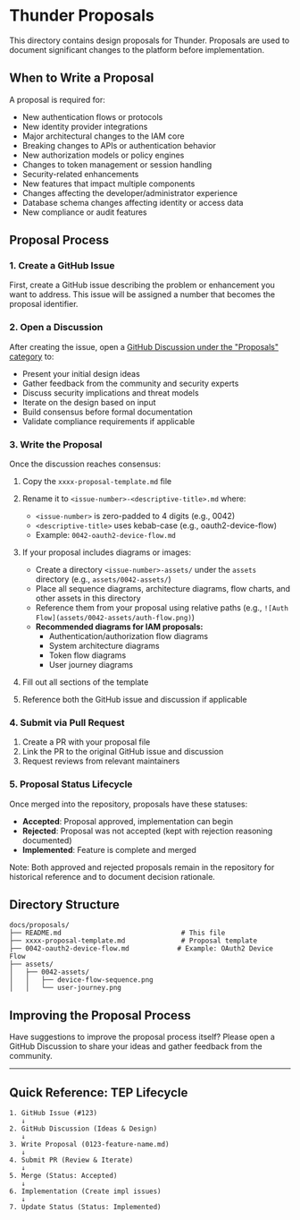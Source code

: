 # Thunder Proposals

This directory contains design proposals for Thunder. Proposals are used to document significant changes to the platform before implementation.

## When to Write a Proposal

A proposal is required for:

- New authentication flows or protocols
- New identity provider integrations
- Major architectural changes to the IAM core
- Breaking changes to APIs or authentication behavior
- New authorization models or policy engines
- Changes to token management or session handling
- Security-related enhancements
- New features that impact multiple components
- Changes affecting the developer/administrator experience
- Database schema changes affecting identity or access data
- New compliance or audit features

## Proposal Process

### 1. Create a GitHub Issue

First, create a GitHub issue describing the problem or enhancement you want to address. This issue will be assigned a number that becomes the proposal identifier.

### 2. Open a Discussion

After creating the issue, open a [GitHub Discussion under the "Proposals" category](https://github.com/asgardeo/thunder/discussions/categories/proposals) to:

- Present your initial design ideas
- Gather feedback from the community and security experts
- Discuss security implications and threat models
- Iterate on the design based on input
- Build consensus before formal documentation
- Validate compliance requirements if applicable

### 3. Write the Proposal

Once the discussion reaches consensus:

1. Copy the `xxxx-proposal-template.md` file
2. Rename it to `<issue-number>-<descriptive-title>.md` where:
   - `<issue-number>` is zero-padded to 4 digits (e.g., 0042)
   - `<descriptive-title>` uses kebab-case (e.g., oauth2-device-flow)
   - Example: `0042-oauth2-device-flow.md`

3. If your proposal includes diagrams or images:
   - Create a directory `<issue-number>-assets/` under the `assets` directory (e.g., `assets/0042-assets/`)
   - Place all sequence diagrams, architecture diagrams, flow charts, and other assets in this directory
   - Reference them from your proposal using relative paths (e.g., `![Auth Flow](assets/0042-assets/auth-flow.png)`)
   - **Recommended diagrams for IAM proposals:**
     - Authentication/authorization flow diagrams
     - System architecture diagrams
     - Token flow diagrams
     - User journey diagrams

4. Fill out all sections of the template
5. Reference both the GitHub issue and discussion if applicable

### 4. Submit via Pull Request

1. Create a PR with your proposal file
2. Link the PR to the original GitHub issue and discussion
3. Request reviews from relevant maintainers

### 5. Proposal Status Lifecycle

Once merged into the repository, proposals have these statuses:

- **Accepted**: Proposal approved, implementation can begin
- **Rejected**: Proposal was not accepted (kept with rejection reasoning documented)
- **Implemented**: Feature is complete and merged

Note: Both approved and rejected proposals remain in the repository for historical reference and to document decision rationale.


## Directory Structure

```
docs/proposals/
├── README.md                              # This file
├── xxxx-proposal-template.md              # Proposal template
├── 0042-oauth2-device-flow.md            # Example: OAuth2 Device Flow
├── assets/
│   ├── 0042-assets/
│   │   ├── device-flow-sequence.png
│   │   └── user-journey.png
```

## Improving the Proposal Process

Have suggestions to improve the proposal process itself? Please open a GitHub Discussion to share your ideas and gather feedback from the community.

---

## Quick Reference: TEP Lifecycle

```
1. GitHub Issue (#123)
   ↓
2. GitHub Discussion (Ideas & Design)
   ↓
3. Write Proposal (0123-feature-name.md)
   ↓
4. Submit PR (Review & Iterate)
   ↓
5. Merge (Status: Accepted)
   ↓
6. Implementation (Create impl issues)
   ↓
7. Update Status (Status: Implemented)
```